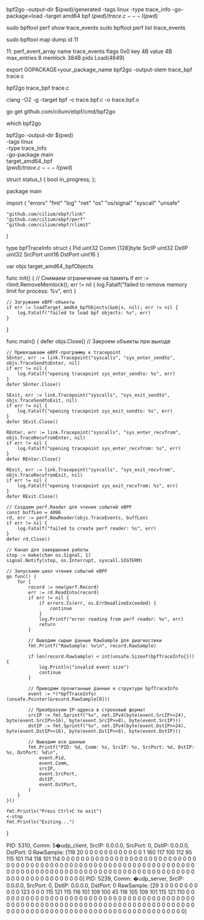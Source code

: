 bpf2go -output-dir $(pwd)/generated -tags linux -type trace_info -go-package=load -target amd64 bpf $(pwd)/trace.c -- -I$(pwd)


sudo bpftool perf show  trace_events
sudo bpftool perf list  trace_events

sudo bpftool map dump id 11




11: perf_event_array  name trace_events  flags 0x0
        key 4B  value 4B  max_entries 8  memlock 384B
        pids Load(4849)


export GOPACKAGE=your_package_name
bpf2go -output-stem trace_bpf trace.c

bpf2go trace_bpf trace.c



clang -O2 -g -target bpf -c trace.bpf.c -o trace.bpf.o

go get github.com/cilium/ebpf/cmd/bpf2go

which bpf2go


bpf2go -output-dir $(pwd) \
  -tags linux \
  -type trace_info \
  -go-package main \
  target_amd64_bpf \
  $(pwd)/trace.c -- -I$(pwd)


  struct status_t {
    bool in_progress;
};



package main

import (
	"errors"
	"fmt"
	"log"
	"net"
	"os"
	"os/signal"
	"syscall"
	"unsafe"

	"github.com/cilium/ebpf/link"
	"github.com/cilium/ebpf/perf"
	"github.com/cilium/ebpf/rlimit"
)

type bpfTraceInfo struct {
	Pid     uint32
	Comm    [128]byte
	SrcIP   uint32
	DstIP   uint32
	SrcPort uint16
	DstPort uint16
}

var objs target_amd64_bpfObjects

func init() {
	// Снимаем ограничение на память
	if err := rlimit.RemoveMemlock(); err != nil {
		log.Fatalf("failed to remove memory limit for process: %v", err)
	}

	// Загружаем eBPF-объекты
	if err := loadTarget_amd64_bpfObjects(&objs, nil); err != nil {
		log.Fatalf("failed to load bpf objects: %v", err)
	}
}

func main() {
	defer objs.Close() // Закроем объекты при выходе

	// Привязываем eBPF-программу к tracepoint
	SEnter, err := link.Tracepoint("syscalls", "sys_enter_sendto", objs.TraceSendtoEnter, nil)
	if err != nil {
		log.Fatalf("opening tracepoint sys_enter_sendto: %s", err)
	}
	defer SEnter.Close()

	SExit, err := link.Tracepoint("syscalls", "sys_exit_sendto", objs.TraceSendtoExit, nil)
	if err != nil {
		log.Fatalf("opening tracepoint sys_exit_sendto: %s", err)
	}
	defer SExit.Close()

	REnter, err := link.Tracepoint("syscalls", "sys_enter_recvfrom", objs.TraceRecvfromEnter, nil)
	if err != nil {
		log.Fatalf("opening tracepoint sys_enter_recvfrom: %s", err)
	}
	defer REnter.Close()

	RExit, err := link.Tracepoint("syscalls", "sys_exit_recvfrom", objs.TraceRecvfromExit, nil)
	if err != nil {
		log.Fatalf("opening tracepoint sys_exit_recvfrom: %s", err)
	}
	defer RExit.Close()

	// Создаем perf.Reader для чтения событий eBPF
	const buffLen = 4096
	rd, err := perf.NewReader(objs.TraceEvents, buffLen)
	if err != nil {
		log.Fatalf("failed to create perf reader: %s", err)
	}
	defer rd.Close()

	// Канал для завершения работы
	stop := make(chan os.Signal, 1)
	signal.Notify(stop, os.Interrupt, syscall.SIGTERM)

	// Запускаем цикл чтения событий eBPF
	go func() {
		for {
			record := new(perf.Record)
			err := rd.ReadInto(record)
			if err != nil {
				if errors.Is(err, os.ErrDeadlineExceeded) {
					continue
				}
				log.Printf("error reading from perf reader: %v", err)
				return
			}

			// Выводим сырые данные RawSample для диагностики
			fmt.Printf("RawSample: %v\n", record.RawSample)

			if len(record.RawSample) < int(unsafe.Sizeof(bpfTraceInfo{})) {
				log.Println("invalid event size")
				continue
			}

			// Приводим прочитанные данные к структуре bpfTraceInfo
			event := *(*bpfTraceInfo)(unsafe.Pointer(&record.RawSample[0]))

			// Преобразуем IP-адреса в строковый формат
			srcIP := fmt.Sprintf("%v", net.IPv4(byte(event.SrcIP>>24), byte(event.SrcIP>>16), byte(event.SrcIP>>8), byte(event.SrcIP)))
			dstIP := fmt.Sprintf("%v", net.IPv4(byte(event.DstIP>>24), byte(event.DstIP>>16), byte(event.DstIP>>8), byte(event.DstIP)))

			// Выводим все данные
			fmt.Printf("PID: %d, Comm: %s, SrcIP: %s, SrcPort: %d, DstIP: %s, DstPort: %d\n",
				event.Pid,
				event.Comm,
				srcIP,
				event.SrcPort,
				dstIP,
				event.DstPort,
			)
		}
	}()

	fmt.Println("Press Ctrl+C to exit")
	<-stop
	fmt.Println("Exiting...")
}


PID: 5310, Comm: 5�udp_client, SrcIP: 0.0.0.0, SrcPort: 0, DstIP: 0.0.0.0, DstPort: 0
RawSample: [119 20 0 0 0 0 0 0 0 0 0 0 0 0 1 160 117 100 112 95 115 101 114 118 101 114 0 0 0 0 0 0 0 0 0 0 0 0 0 0 0 0 0 0 0 0 0 0 0 0 0 0 0 0 0 0 0 0 0 0 0 0 0 0 0 0 0 0 0 0 0 0 0 0 0 0 0 0 0 0 0 0 0 0 0 0 0 0 0 0 0 0 0 0 0 0 0 0 0 0 0 0 0 0 0 0 0 0 0 0 0 0 0 0 0 0 0 0 0 0 0 0 0 0 0 0 0 0 0 0 0 0 0 0 0 0 0 0 0 0 0 0 0 0 0 0 0 0]
PID: 5239, Comm: �udp_server, SrcIP: 0.0.0.0, SrcPort: 0, DstIP: 0.0.0.0, DstPort: 0
RawSample: [29 3 0 0 0 0 0 0 0 0 0 0 123 0 0 0 115 121 115 116 101 109 100 45 116 105 109 101 115 121 110 0 0 0 0 0 0 0 0 0 0 0 0 0 0 0 0 0 0 0 0 0 0 0 0 0 0 0 0 0 0 0 0 0 0 0 0 0 0 0 0 0 0 0 0 0 0 0 0 0 0 0 0 0 0 0 0 0 0 0 0 0 0 0 0 0 0 0 0 0 0 0 0 0 0 0 0 0 0 0 0 0 0 0 0 0 0 0 0 0 0 0 0 0 0 0 0 0 0 0 0 0 0 0 0 0 0 0 0 0 0 0 0 0 0 0 0 0]
